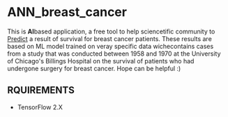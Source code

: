 # ANN_breast_cancer
This is <strong>AI</strong>based application, a free tool to help sciencetific 
community to <a href="#">Predict</a> a result of survival 
for breast cancer patients. These results are based on ML model trained on veray
specific data wichecontains cases from a study that was conducted between 1958 and
1970 at the University of Chicago's Billings Hospital on the survival of patients
who had undergone surgery for breast cancer. Hope can be helpful :)

## RQUIREMENTS
 <ul>
 <li>TensorFlow 2.X</li>
 </ul>
